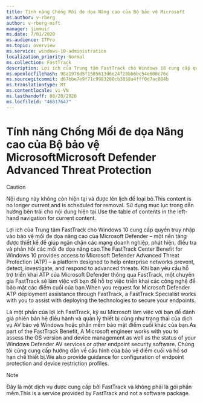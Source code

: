```yaml
---
title: Tính năng Chống Mối đe dọa Nâng cao của Bộ bảo vệ Microsoft
ms.author: v-rberg
author: v-rberg-msft
manager: jimmuir
ms.date: 7/01/2020
ms.audience: ITPro
ms.topic: overview
ms.service: windows-10-administration
localization_priority: Normal
ms.collection: FastTrack
description: Lợi ích của Trung tâm FastTrack cho Windows 10 cung cấp quyền truy nhập vào bảo vệ mối đe dọa nâng cao của Microsoft Defender – một dịch vụ mới được thiết kế để giúp các mạng doanh nghiệp ngăn chặn, phát hiện, điều tra và phản hồi các mối đe dọa nâng cao.
ms.openlocfilehash: 98a1978d5f1585613d6e24f28bb6bc54e608c76c
ms.sourcegitcommit: d67bbe7e9f71c9983280cb3858a4fff0d7ac884b
ms.translationtype: MT
ms.contentlocale: vi-VN
ms.lasthandoff: 08/20/2020
ms.locfileid: "46817647"
---
```

# <a name="microsoft-defender-advanced-threat-protection"></a><span data-ttu-id="9ffa4-103">Tính năng Chống Mối đe dọa Nâng cao của Bộ bảo vệ Microsoft</span><span class="sxs-lookup"><span data-stu-id="9ffa4-103">Microsoft Defender Advanced Threat Protection</span></span>

> [!CAUTION]
> <span data-ttu-id="9ffa4-104">Nội dung này không còn hiện tại và được lên lịch để loại bỏ.</span><span class="sxs-lookup"><span data-stu-id="9ffa4-104">This content is no longer current and is scheduled for removal.</span></span> <span data-ttu-id="9ffa4-105">Sử dụng mục lục trong dẫn hướng bên trái cho nội dung hiện tại.</span><span class="sxs-lookup"><span data-stu-id="9ffa4-105">Use the table of contents in the left-hand navigation for current content.</span></span>

<span data-ttu-id="9ffa4-106">Lợi ích của Trung tâm FastTrack cho Windows 10 cung cấp quyền truy nhập vào bảo vệ mối đe dọa nâng cao của Microsoft Defender – một nền tảng được thiết kế để giúp ngăn chặn các mạng doanh nghiệp, phát hiện, điều tra và phản hồi các mối đe dọa nâng cao.</span><span class="sxs-lookup"><span data-stu-id="9ffa4-106">The FastTrack Center Benefit for Windows 10 provides access to Microsoft Defender Advanced Threat Protection (ATP) – a platform designed to help enterprise networks prevent, detect, investigate, and respond to advanced threats.</span></span> <span data-ttu-id="9ffa4-107">Khi bạn yêu cầu hỗ trợ triển khai ATP của Microsoft Defender thông qua FastTrack, một chuyên gia FastTrack sẽ làm việc với bạn để hỗ trợ việc triển khai các công nghệ để bảo mật các điểm cuối của bạn.</span><span class="sxs-lookup"><span data-stu-id="9ffa4-107">When you request for Microsoft Defender ATP deployment assistance through FastTrack, a FastTrack Specialist works with you to assist with deploying the technologies to secure your endpoints.</span></span>

<span data-ttu-id="9ffa4-108">Là một phần của lợi ích FastTrack, kỹ sư Microsoft làm việc với bạn để đánh giá phiên bản hệ điều hành và quản lý thiết bị cũng như trạng thái của dịch vụ AV bảo vệ Windows hoặc phần mềm bảo mật điểm cuối khác của bạn.</span><span class="sxs-lookup"><span data-stu-id="9ffa4-108">As part of the FastTrack Benefit, A Microsoft engineer works with you to assess the OS version and device management as well as the status of your Windows Defender AV services or other endpoint security software.</span></span> <span data-ttu-id="9ffa4-109">Chúng tôi cũng cung cấp hướng dẫn về cấu hình của bảo vệ điểm cuối và hồ sơ hạn chế thiết bị.</span><span class="sxs-lookup"><span data-stu-id="9ffa4-109">We also provide guidance for configuration of endpoint protection and device restriction profiles.</span></span>  

> [!NOTE]
> <span data-ttu-id="9ffa4-110">Đây là một dịch vụ được cung cấp bởi FastTrack và không phải là gói phần mềm.</span><span class="sxs-lookup"><span data-stu-id="9ffa4-110">This is a service provided by FastTrack and not a software package.</span></span> 

